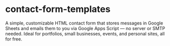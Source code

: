 # contact-form-templates
A simple, customizable HTML contact form that stores messages in Google Sheets and emails them to you via Google Apps Script — no server or SMTP needed. Ideal for portfolios, small businesses, events, and personal sites, all for free.
